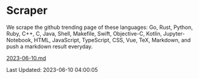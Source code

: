 # Scraper

We scrape the github trending page of these languages: Go, Rust, Python, Ruby, C++, C, Java, Shell, Makefile, Swift, Objective-C, Kotlin, Jupyter-Notebook, HTML, JavaScript, TypeScript, CSS, Vue, TeX, Markdown, and push a markdown result everyday.

[2023-06-10.md](https://github.com/yangwenmai/github-trending-backup/blob/master/2023-06-10.md)

Last Updated: 2023-06-10 04:00:05